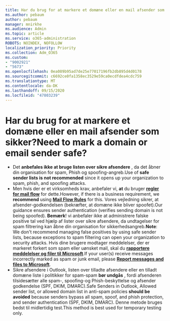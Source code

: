 ```yaml
---
title: Har du brug for at markere et domæne eller en mail afsender som sikker?
ms.author: pebaum
author: pebaum
manager: mnirkhe
ms.audience: Admin
ms.topic: article
ms.service: o365-administration
ROBOTS: NOINDEX, NOFOLLOW
localization_priority: Priority
ms.collection: Adm_O365
ms.custom:
- "9002921"
- "5673"
ms.openlocfilehash: 0ea089b95ad7de25e77017196fb2db895d4d0178
ms.sourcegitcommit: c6692ce0fa1358ec3529e59ca0ecdfdea4cdc759
ms.translationtype: MT
ms.contentlocale: da-DK
ms.lasthandoff: 09/15/2020
ms.locfileid: "47803239"
---
```

# <a name="need-to-mark-a-domain-or-email-sender-safe"></a><span data-ttu-id="d7bd2-102">Har du brug for at markere et domæne eller en mail afsender som sikker?</span><span class="sxs-lookup"><span data-stu-id="d7bd2-102">Need to mark a domain or email sender safe?</span></span>

- <span data-ttu-id="d7bd2-103">Det **anbefales ikke at bruge listen over sikre afsendere** , da det åbner din organisation for spam, Phish og spoofing-angreb.</span><span class="sxs-lookup"><span data-stu-id="d7bd2-103">Use of **safe sender lists is not recommended** since it opens up your organization to spam, phish, and spoofing attacks.</span></span>
- <span data-ttu-id="d7bd2-104">Men hvis der er et virksomheds krav, anbefaler vi, **at** du bruger **[regler for mail flow](https://docs.microsoft.com/microsoft-365/security/office-365-security/create-safe-sender-lists-in-office-365?view=o365-worldwide#recommended-use-mail-flow-rules)** for dette.</span><span class="sxs-lookup"><span data-stu-id="d7bd2-104">However, if there is a business requirement, we **recommend** using **[Mail Flow Rules](https://docs.microsoft.com/microsoft-365/security/office-365-security/create-safe-sender-lists-in-office-365?view=o365-worldwide#recommended-use-mail-flow-rules)** for this.</span></span> <span data-ttu-id="d7bd2-105">Vores vejledning sikrer, at afsender-godkendelsen (bekræfter, at domæne ikke bliver spoofet).</span><span class="sxs-lookup"><span data-stu-id="d7bd2-105">Our guidance ensures sender authentication (verifies sending domain is not being spoofed).</span></span> <span data-ttu-id="d7bd2-106">**Bemærk**! vi anbefaler ikke at administrere falske positive tal ved hjælp af lister over sikre afsendere, da undtagelser for spam filtrering kan åbne din organisation for sikkerhedsangreb.</span><span class="sxs-lookup"><span data-stu-id="d7bd2-106">**Note**: We don't recommend managing false positives by using safe sender lists, because exceptions to spam filtering can open your organization to security attacks.</span></span> <span data-ttu-id="d7bd2-107">Hvis dine brugere modtager meddelelser, der er markeret forkert som spam eller uønsket mail, skal du **[rapportere meddelelser og filer til Microsoft](https://protection.office.com/reportsubmission)**.</span><span class="sxs-lookup"><span data-stu-id="d7bd2-107">If your user(s) receive messages incorrectly marked as spam or junk email, please **[Report messages and files to Microsoft](https://protection.office.com/reportsubmission)**.</span></span>
- <span data-ttu-id="d7bd2-108">Sikre afsendere i Outlook, listen over tilladte afsendere eller en tilladt domæne liste i politikker for spam-spam **bør undgås** , fordi afsenderen tilsidesætter alle spam-, spoofing-og Phish-beskyttelse og afsender godkendelse (SPF, DKIM, DMARC).</span><span class="sxs-lookup"><span data-stu-id="d7bd2-108">Safe Senders in Outlook, Allowed sender list, or allowed domain list in anti-spam policies **should be avoided** because senders bypass all spam, spoof, and phish protection, and sender authentication (SPF, DKIM, DMARC).</span></span> <span data-ttu-id="d7bd2-109">Denne metode bruges bedst til midlertidig test.</span><span class="sxs-lookup"><span data-stu-id="d7bd2-109">This method is best used for temporary testing only.</span></span>
